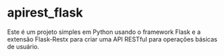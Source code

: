 # apirest_flask
 Este é um projeto simples em Python usando o framework Flask e a extensão Flask-Restx para criar uma API RESTful para operações básicas de usuário. 
